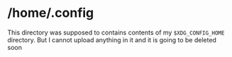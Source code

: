 # /home/.config
This directory was supposed to contains contents of my `$XDG_CONFIG_HOME` directory.  But I cannot upload anything in it and it is going to be deleted soon
